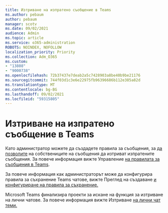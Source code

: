 ```yaml
---
title: Изтриване на изпратено съобщение в Teams
ms.author: pebaum
author: pebaum
manager: scotv
ms.date: 09/02/2021
audience: Admin
ms.topic: article
ms.service: o365-administration
ROBOTS: NOINDEX, NOFOLLOW
localization_priority: Priority
ms.collection: Adm_O365
ms.custom:
- "13808"
- "9000738"
ms.openlocfilehash: 72b37437e7deab2a5c7428903a8be40b9be21176
ms.sourcegitcommit: 744f03d1c3e6e22975fb96396686b112e385a82d
ms.translationtype: MT
ms.contentlocale: bg-BG
ms.lasthandoff: 09/02/2021
ms.locfileid: "59315805"
---
```

# <a name="delete-a-sent-message-in-teams"></a>Изтриване на изпратено съобщение в Teams

Като администратор можете да създадете правила за съобщения, за [да позволите](https://admin.teams.microsoft.com/policies/messaging) на собствениците на съобщения да изтриват изпратените съобщения. За повече информация вижте Управление [на правилата за съобщения в Teams](https://docs.microsoft.com/microsoftteams/messaging-policies-in-teams).

За повече информация как администраторът може да конфигурира правила за съхранение Teams чатове, вижте Преглед на създаване [и конфигуриране на правила за съхранение.](https://docs.microsoft.com/microsoft-365/compliance/create-retention-policies) 

Microsoft Teams финализира проекти за искане на функция за изтриване на лични чатове. За повече информация вижте Изтриване [на лични чат теми.](https://microsoftteams.uservoice.com/forums/555103-public/suggestions/33535006-delete-private-chat-threads)